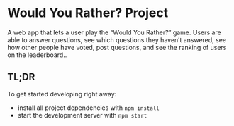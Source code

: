 # Would You Rather? Project

A web app that lets a user play the “Would You Rather?” game. Users are able to answer questions, see which questions they haven’t answered, see how other people have voted, post questions, and see the ranking of users on the leaderboard..

## TL;DR

To get started developing right away:

* install all project dependencies with `npm install`
* start the development server with `npm start`

